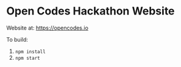 # Open Codes Hackathon Website

Website at: https://opencodes.io

To build:
1. ```npm install```
2. ```npm start```

